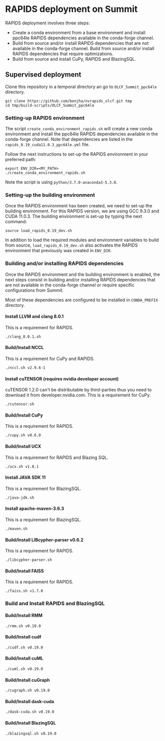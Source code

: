 # RAPIDS deployment on Summit

RAPIDS deployment involves three steps:

- Create a conda environment from a base environment and install ppc64le RAPIDS dependencies available in the conda-forge channel.
- Build from source and/or install RAPIDS dependencies that are not available in the conda-forge channel. Build from source and/or install RAPIDS dependencies that require optimizations.
- Build from source and install CuPy, RAPIDS and BlazingSQL.

## Supervised deployment

Clone this repository in a temporal directory an go to `OLCF_Summit_ppc64le` directory.

```
git clone https://github.com/benjha/nvrapids_olcf.git tmp
cd tmp/build-scripts/OLCF_Summit_ppc64le
```

### Setting-up RAPIDS environment

The script `create_conda_environment_rapids.sh` will create a new conda environment and install the ppc64le RAPIDS dependencies available in the conda-forge channel. Note that dependencies are listed in the `rapids_0.19_cuda11.0.3_ppc64le.yml` file.

Follow the next instructions to set-up the RAPIDS environment in your preferred path:

```
export ENV_DIR=<MY_PATH>
./create_conda_environment_rapids.sh
```

Note the script is using `python/3.7.0-anaconda3-5.3.0`.

### Setting-up the building environment

Once the RAPIDS environment has been created, we need to set-up the building environment. For this RAPIDS version, we are using GCC 9.3.0 and CUDA 11.0.3. The building environment is set-up by typing the next command:

```
source load_rapids_0.19_dev.sh
```

In addition to load the required modules and environment variables to build from source, `load_rapids_0.19_dev.sh` also activates the RAPIDS environment that previously was created in `ENV_DIR`.

### Building and/or installing RAPIDS dependencies

Once the RAPIDS environment and the building environment is enabled, the next steps consist in building and/or installing RAPIDS dependencies that are not available in the conda-forge channel or require specific configurations from Summit.

Most of these dependencies are configured to be installed in `CONDA_PREFIX` directory.

#### Install LLVM and clang 8.0.1

This is a requirement for RAPIDS.

```
./clang_8.0.1.sh
```

#### Build/Install NCCL

This is a requirement for CuPy and RAPIDS.

```
./nccl.sh v2.9.6-1
```

#### Install cuTENSOR (requires nvidia developer account)

cuTENSOR 1.2.0 can't be distributable by third-parties thus you need to download it from developer.nvidia.com. This is a requirement for CuPy.

```
./cutensor.sh
```

#### Build/Install CuPy 

This is a requirement for RAPIDS.

```
./cupy.sh v8.6.0
```

#### Build/Install UCX

This is a requirement for RAPIDS and Blazing SQL.

```
./ucx.sh v1.8.1
```

#### Install JAVA SDK 11

This is a requirement for BlazingSQL.

```
./java-jdk.sh
```

#### Install apache-maven-3.6.3

This is a requirement for BlazingSQL.

```
./maven.sh
```

#### Build/Install LIBcypher-parser v0.6.2

This is a requirement for RAPIDS.

```
./libcypher-parser.sh
```

#### Build/Install FAISS

This is a requirement for RAPIDS.

```
./faiss.sh v1.7.0
```

### Build and Install RAPIDS and BlazingSQL

#### Build/Install RMM

```
./rmm.sh v0.19.0
```

#### Build/Install cudf

```
./cudf.sh v0.19.0
```

#### Build/Install cuML

```
./cuml.sh v0.19.0
```

#### Build/Install cuGraph

```
./cugraph.sh v0.19.0
```

#### Build/Install dask-cuda

```
./dask-cuda.sh v0.19.0
```

#### Build/Install BlazingSQL

```
./blazingsql.sh v0.19.0
```

